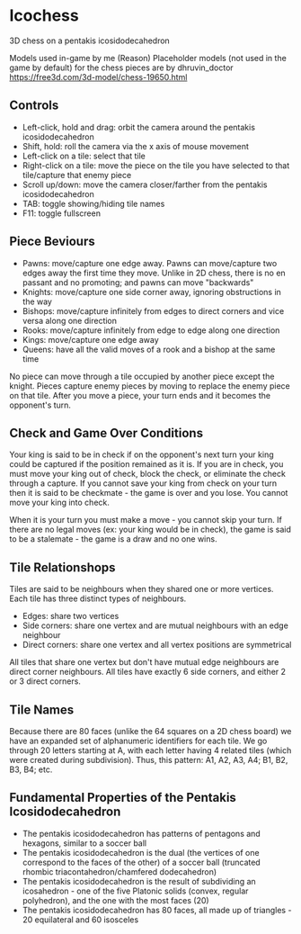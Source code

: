 # Icochess
3D chess on a pentakis icosidodecahedron

Models used in-game by me (Reason)
Placeholder models (not used in the game by default) for the chess pieces are by dhruvin_doctor
https://free3d.com/3d-model/chess-19650.html

## Controls

- Left-click, hold and drag: 	orbit the camera around the pentakis icosidodecahedron
- Shift, hold:					roll the camera via the x axis of mouse movement
- Left-click on a tile:     	select that tile
- Right-click on a tile:    	move the piece on the tile you have selected to that tile/capture that enemy piece
- Scroll up/down:           	move the camera closer/farther from the pentakis icosidodecahedron
- TAB:							toggle showing/hiding tile names
- F11:                      	toggle fullscreen

## Piece Beviours

- Pawns:			move/capture one edge away. Pawns can move/capture two edges away the first time they move. Unlike in 2D chess, there is no en passant and no promoting; and pawns can move "backwards"
- Knights:	  		move/capture one side corner away, ignoring obstructions in the way
- Bishops:			move/capture infinitely from edges to direct corners and vice versa along one direction
- Rooks:			move/capture infinitely from edge to edge along one direction
- Kings: 			move/capture one edge away
- Queens:			have all the valid moves of a rook and a bishop at the same time

No piece can move through a tile occupied by another piece except the knight.
Pieces capture enemy pieces by moving to replace the enemy piece on that tile.
After you move a piece, your turn ends and it becomes the opponent's turn.

## Check and Game Over Conditions

Your king is said to be in check if on the opponent's next turn your king could be captured if the position remained as it is.
If you are in check, you must move your king out of check, block the check, or eliminate the check through a capture.
If you cannot save your king from check on your turn then it is said to be checkmate - the game is over and you lose.
You cannot move your king into check.

When it is your turn you must make a move - you cannot skip your turn.
If there are no legal moves (ex: your king would be in check), the game is said to be a stalemate - the game is a draw and no one wins.

## Tile Relationshops

Tiles are said to be neighbours when they shared one or more vertices.
Each tile has three distinct types of neighbours.

- Edges:				share two vertices
- Side corners: 		share one vertex and are mutual neighbours with an edge neighbour
- Direct corners:		share one vertex and all vertex positions are symmetrical

All tiles that share one vertex but don't have mutual edge neighbours are direct corner neighbours.
All tiles have exactly 6 side corners, and either 2 or 3 direct corners.

## Tile Names

Because there are 80 faces (unlike the 64 squares on a 2D chess board) we have an expanded set of alphanumeric identifiers for each tile. We go through 20 letters starting at A, with each letter having 4 related tiles (which were created during subdivision). Thus, this pattern: A1, A2, A3, A4; B1, B2, B3, B4; etc.

## Fundamental Properties of the Pentakis Icosidodecahedron

- The pentakis icosidodecahedron has patterns of pentagons and hexagons, similar to a soccer ball
- The pentakis icosidodecahedron is the dual (the vertices of one correspond to the faces of the other) of a soccer ball (truncated rhombic triacontahedron/chamfered dodecahedron)
- The pentakis icosidodecahedron is the result of subdividing an icosahedron - one of the five Platonic solids (convex, regular polyhedron), and the one with the most faces (20)
- The pentakis icosidodecahedron has 80 faces, all made up of triangles - 20 equilateral and 60 isosceles
